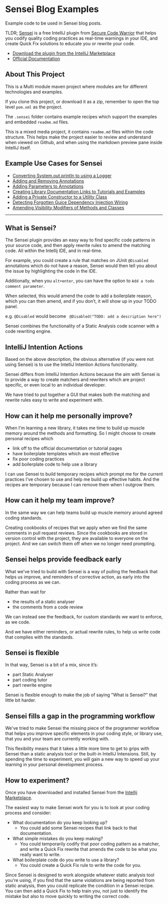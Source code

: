 # Sensei Blog Examples

Example code to be used in Sensei blog posts.

TLDR; [Sensei](https://plugins.jetbrains.com/plugin/14015-sensei-by-secure-code-warrior-) is a free IntelliJ plugin from [Secure Code Warrior](https://securecodewarrior.com/) that helps you codify quality coding practices as real-time warnings in your IDE, and create Quick Fix solutions to educate you or rewrite your code.

- [Download the plugin from the IntelliJ Marketplace](https://plugins.jetbrains.com/plugin/14015-sensei-by-secure-code-warrior-)
- [Official Documentation](https://sensei-docs-beta.securecodewarrior.com/)


## About This Project

This is a Multi module maven project where modules are for different technologies and examples.

If you clone this project, or download it as a zip, remember to open the top level `pom.xml` as the project.

The `.sensei` folder contains example recipes which support the examples and embedded `readme.md` files. 

This is a mixed media project, it contains `readme.md` files within the code structure. This helps make the project easier to review and understand when viewed on Github, and when using the markdown preview pane inside IntelliJ itself.

## Example Use Cases for Sensei

- [Converting System.out.println to using a Logger](pojoexamples/src/test/java/logging)
- [Adding and Removing Annotations](junitexamples/src/test/java/annotations/avoidingreason)
- [Adding Parameters to Annotations](junitexamples/src/test/java/annotations/disabledreason)
- [Creating Library Documentation Links to Tutorials and Examples](junitexamples/src/test/java/annotations/documentationlinks) 
- [Adding a Private Constructor to a Utility Class](pojoexamples/src/test/java/privateconstructors)
- [Detecting Forgotten Guice Dependency Injection Wiring](guiceexamples/src/test/java/reporters)
- [Amending Visibility Modifiers of Methods and Classes](junitexamples/src/test/java/modifier/visibility)
---

## What is Sensei?

The Sensei plugin provides an easy way to find specific code patterns in your source code, and then apply rewrite rules to amend the matching code. All within the Intellij IDE, and in real-time.

For example, you could create a rule that matches on JUnit `@Disabled` annotations which do not have a reason, Sensei would then tell you about the issue by highlighting the code in the IDE.

Additionally, when you `alt+enter`, you can have the option to `Add a todo comment parameter`.

When selected, this would amend the code to add a boilerplate reason, which you can then amend, and if you don’t, it will show up in your TODO panel.

e.g. `@Disabled` would become ` @Disabled("TODO: add a description here")`

Sensei combines the functionality of a Static Analysis code scanner with a code rewriting engine.

## IntelliJ Intention Actions

Based on the above description, the obvious alternative (if you were not using Sensei) is to use the IntelliJ Intention Actions functionality.

Sensei differs from IntelliJ Intention Actions because the aim with Sensei is to provide a way to create matchers and rewriters which are project specific, or even local to an individual developer.

We have tried to put together a GUI that makes both the matching and rewrite rules easy to write and experiment with.

## How can it help me personally improve?

When I'm learning a new library, it takes me time to build up muscle memory around the methods and formatting. So I might choose to create personal recipes which

-   link off to the official documentation or tutorial pages
-   have boilerplate templates which are most effective
-   fix poor coding practices
-   add boilerplate code to help use a library
    

I can use Sensei to build temporary recipes which prompt me for the current practices I've chosen to use and help me build up effective habits. And the recipes are temporary because I can remove them when I outgrow them.

## How can it help my team improve?

In the same way we can help teams build up muscle memory around agreed coding standards.

Creating cookbooks of recipes that we apply when we find the same comments in pull request reviews. Since the cookbooks are stored in version control with the project, they are available to everyone on the project. And we can switch them off when we no longer need prompting.

## Sensei helps provide feedback early

What we've tried to build with Sensei is a way of pulling the feedback that helps us improve, and reminders of corrective action, as early into the coding process as we can.

Rather than wait for

-   the results of a static analyser
-   the comments from a code review
    

We can instead see the feedback, for custom standards we want to enforce, as we code.

And we have either reminders, or actual rewrite rules, to help us write code that complies with the standards.

## Sensei is flexible

In that way, Sensei is a bit of a mix, since it’s:

-   part Static Analyser   
-   part coding tutor
-   part rewrite engine
    

Sensei is flexible enough to make the job of saying "What is Sensei?" that little bit harder.

## Sensei fills a gap in the programming workflow

We've tried to make Sensei the missing piece of the programmer workflow that helps you improve specific elements in your coding style, or library use, that you and your team are currently working with.

This flexibility means that it takes a little more time to get to grips with Sensei than a static analysis tool or the built-in IntelliJ Intensions. Still, by spending the time to experiment, you will gain a new way to speed up your learning in your personal development process.

## How to experiment?

Once you have downloaded and installed Sensei from the [Intellij Marketplace](https://plugins.jetbrains.com/plugin/14015).

The easiest way to make Sensei work for you is to look at your coding process and consider:

-   What documentation do you keep looking up?    
    -   You could add some Sensei recipes that link back to that documentation.   
-   What simple mistakes do you keep making?
    -   You could temporarily codify that poor coding pattern as a matcher, and write a Quick Fix rewrite that amends the code to be what you really want to write.
-   What boilerplate code do you write to use a library?
    -   You could create a Quick Fix rule to write the code for you.
    

Since Sensei is designed to work alongside whatever static analysis tool you're using, if you find that the same violations are being reported from static analysis, then you could replicate the condition in a Sensei recipe. You can then add a Quick Fix to help train you, not just to identify the mistake but also to move quickly to writing the correct code.